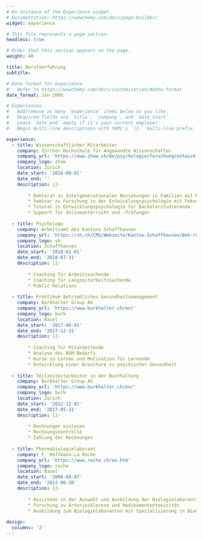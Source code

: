 ```yaml
---
# An instance of the Experience widget.
# Documentation: https://wowchemy.com/docs/page-builder/
widget: experience

# This file represents a page section.
headless: true

# Order that this section appears on the page.
weight: 40

title: Berufserfahrung
subtitle:

# Date format for experience
#   Refer to https://wowchemy.com/docs/customization/#date-format
date_format: Jan 2006

# Experiences.
#   Add/remove as many `experience` items below as you like.
#   Required fields are `title`, `company`, and `date_start`.
#   Leave `date_end` empty if it's your current employer.
#   Begin multi-line descriptions with YAML's `|2-` multi-line prefix.

experience:
  - title: Wissenschaftlicher Mitarbeiter
    company: Zürcher Hochschule für Angewandte Wissenschaften
    company_url: 'https://www.zhaw.ch/de/psychologie/forschung/entwicklungs-und-familienpsychologie/'
    company_logo: zhaw
    location: Zürich
    date_start: '2018-08-01'
    date_end: ''
    description: |2-
        
        * Doktorat zu Intergenerationalen Beziehungen in Familien mit Migrationshintergrund
        * Seminar zu Forschung in der Entwicklungspsychologie mit Fokus auf Migration und psychische Gesundheit
        * Tutorat in Entwicklungspsychologie für Bachelorstudierende
        * Support für Onlineunterricht und -Prüfungen
        
  - title: Psychologe
    company: Arbeitsamt des Kantons Schaffhausen
    company_url: 'https://sh.ch/CMS/Webseite/Kanton-Schaffhausen/Beh-rde/Verwaltung/Volkswirtschaftsdepartement/Arbeitsamt-3858-DE.html'
    company_logo: sh
    location: Schaffhausen
    date_start: '2018-01-01'
    date_end: '2018-07-31'
    description: |2-
        
        * Coaching für Arbeitssuchende
        * Coaching für Langzeitarbeitssuchende
        * Public Relations
  
  - title: Praktikum Betriebliches Gesundheitsmanagement
    company: Burkhalter Group AG
    company_url: 'https://www.burkhalter.ch/en/'
    company_logo: burk
    location: Basel
    date_start: '2017-06-01'
    date_end: '2017-12-31'
    description: |2-
        
        * Coaching für Mitarbeitende
        * Analyse des BGM-Bedarfs
        * Kurse zu Lernen und Motivation für Lernende
        * Entwicklung einer Broschüre zu psychischer Gesundheit
    
  - title: Teilzeitmitarbeiter in der Buchhaltung
    company: Burkhalter Group AG
    company_url: 'https://www.burkhalter.ch/en/'
    company_logo: burk
    location: Zürich
    date_start: '2012-12-01'
    date_end: '2017-05-31'
    description: |2-
        
        * Rechnungen einlesen
        * Rechnungskontrolle
        * Zahlung der Rechnungen
    
  - title: Pharmabiologielaborant
    company: F. Hoffmann-La Roche
    company_url: 'https://www.roche.ch/en.htm'
    company_logo: roche
    location: Basel
    date_start: '2006-08-07'
    date_end: '2011-06-30'
    description: |2-
        
        * Assistent in der Auswahl und Ausbildung der Biologielaborantinnen und -Laboranten
        * Forschung zu Arteriosklerose und Medikamententoxizität
        * Ausbildung zum Biologielaboranten mit Spezialisierung in Biochemie und Molekularbiologie
            
design:
  columns: '2'
---
```

